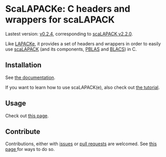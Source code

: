 # ScaLAPACKe: C headers and wrappers for scaLAPACK

Lastest version: [v0.2.4](https://github.com/pierre-24/scalapacke/releases/tag/v0.2.4), corresponding to [scaLAPACK v2.2.0](https://github.com/Reference-ScaLAPACK/scalapack/releases/tag/v2.2.0).

Like [LAPACKe](https://netlib.org/lapack/lapacke.html), it provides a set of headers and wrappers in order to easily use [scaLAPACK](https://www.netlib.org/scalapack/) (and its components, [PBLAS](https://netlib.org/scalapack/pblas_qref.html) and [BLACS](https://netlib.org/blacs/)) in C.

## Installation

See [the documentation](https://pierre-24.github.io/scalapacke/dev/install/).

If you want to learn how to use scaLAPACK(e), also check out [the tutorial](https://pierre-24.github.io/scalapacke/dev/tutorial/). 

## Usage

Check out [this page](https://pierre-24.github.io/scalapacke/dev/quickstart/).

## Contribute

Contributions, either with [issues](https://github.com/pierre-24/scalapacke/issues) or [pull requests](https://github.com/pierre-24/scalapacke/pulls) are welcomed.
See [this page ](https://pierre-24.github.io/scalapacke/contrib/CONTRIBUTING/) for ways to do so.
